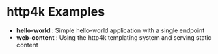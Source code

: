 # http4k Examples

- **hello-world** : Simple hello-world application with a single endpoint
- **web-content** : Using the http4k templating system and serving static content

